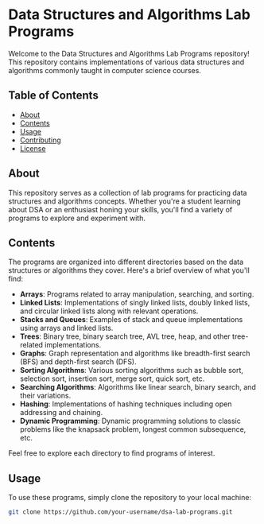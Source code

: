 # Data Structures and Algorithms Lab Programs

Welcome to the Data Structures and Algorithms Lab Programs repository! This repository contains implementations of various data structures and algorithms commonly taught in computer science courses.

## Table of Contents

- [About](#about)
- [Contents](#contents)
- [Usage](#usage)
- [Contributing](#contributing)
- [License](#license)

## About

This repository serves as a collection of lab programs for practicing data structures and algorithms concepts. Whether you're a student learning about DSA or an enthusiast honing your skills, you'll find a variety of programs to explore and experiment with.

## Contents

The programs are organized into different directories based on the data structures or algorithms they cover. Here's a brief overview of what you'll find:

- **Arrays**: Programs related to array manipulation, searching, and sorting.
- **Linked Lists**: Implementations of singly linked lists, doubly linked lists, and circular linked lists along with relevant operations.
- **Stacks and Queues**: Examples of stack and queue implementations using arrays and linked lists.
- **Trees**: Binary tree, binary search tree, AVL tree, heap, and other tree-related implementations.
- **Graphs**: Graph representation and algorithms like breadth-first search (BFS) and depth-first search (DFS).
- **Sorting Algorithms**: Various sorting algorithms such as bubble sort, selection sort, insertion sort, merge sort, quick sort, etc.
- **Searching Algorithms**: Algorithms like linear search, binary search, and their variations.
- **Hashing**: Implementations of hashing techniques including open addressing and chaining.
- **Dynamic Programming**: Dynamic programming solutions to classic problems like the knapsack problem, longest common subsequence, etc.

Feel free to explore each directory to find programs of interest.

## Usage

To use these programs, simply clone the repository to your local machine:

```bash
git clone https://github.com/your-username/dsa-lab-programs.git
